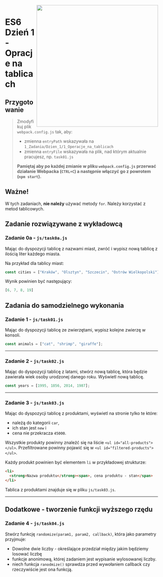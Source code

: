 <img src="http://coderslab.pl/img/coderslab-logo.png" align="right" width="400"/>

# ES6 Dzień 1 - Opracje na tablicach

## Przygotowanie
> Zmodyfikuj plik `webpack.config.js` tak, aby:
> - zmienna `entryPath` wskazywała na `1_Zadania/Dzien_1/1_Operacje_na_tablicach`
> - zmienna `entryFile` wskazywała na plik, nad którym aktualnie pracujesz, np. `task01.js`
>
> **Pamiętaj aby po każdej zmianie w pliku `webpack.config.js` przerwać działanie Webpacka (`CTRL+C`) a następnie włączyć go z powrotem (`npm start`).**

## Ważne!
W tych zadaniach, **nie należy** używać metody `for`. Należy korzystać z metod tablicowych.

## Zadanie rozwiązywane z wykładowcą

### Zadanie 0a - `js/task0a.js`

Mając do dyspozycji tablicę z nazwami miast, zwróć i wypisz nową tablicę z ilością liter każdego miasta.

Na przykład dla tablicy miast:
```js
const cities = ["Kraków", "Olsztyn", "Szczecin", "Ostrów Wielkopolski"];
```

Wynik powinien być następujący:

```js
[6, 7, 8, 19]
```

## Zadania do samodzielnego wykonania

### Zadanie 1 - `js/task01.js`

Mając do dyspozycji tablicę ze zwierzętami, wypisz kolejne zwierzę w konsoli.

```js
const animals = ["cat", "shrimp", "giraffe"];
```

---

### Zadanie 2 - `js/task02.js`

Mając do dyspozycji tablicę z latami, stwórz nową tablicę, która będzie zawierała wiek osoby urodzonej danego roku. Wyświetl nową tablicę.

```js
const years = [1995, 1856, 2014, 1987];
```

---

### Zadanie 3 - `js/task03.js`

Mając do dyspozycji tablicę z produktami, wyświetl na stronie tylko te które:

- należą do kategorii `car`, 
- ich stan jest `new` i 
- cena nie przekracza `45000`.

Wszystkie produkty powinny znaleźć się na liście `<ul id="all-products"></ul>`. 
Przefiltrowane powinny pojawić się w `<ul id="filtered-products"></ul>`.

Każdy produkt powinien być elementem `li` w przykładowej strukturze:
```html
<li>
  <strong>Nazwa produktu</strong><span>, cena produktu - stan</span>
</li>
```

Tablica z produktami znajduje się w pliku `js/task03.js`.

---

## Dodatkowe - tworzenie funkcji wyższego rzędu
### Zadanie 4 - `js/task04.js`

Stwórz funkcję ```randomize(param1, param2, callback)```, która jako parametry przyjmuje:
* Dowolne dwie liczby -  określające przedział między jakim będziemy losować liczbę
* funkcje anonimową, której zadaniem jest wypisanie wylosowanej liczby.
* niech funkcja ```ranodmize()``` sprawdza przed wywołaniem  callback czy rzeczywiście jest ona funkcją.

